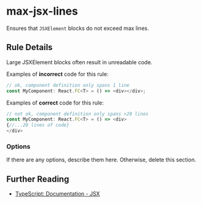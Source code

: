 # max-jsx-lines

Ensures that `JSXElement` blocks do not exceed max lines.

## Rule Details

Large JSXElement blocks often result in unreadable code.

Examples of **incorrect** code for this rule:

```js
// ok, component definition only spans 1 line
const MyComponent: React.FC<T> = () => <div></div>;
```

Examples of **correct** code for this rule:

```js
// not ok, component definition only spans >20 lines
const MyComponent: React.FC<T> = () => <div>
{//...20 lines of code}
</div>
```

### Options

If there are any options, describe them here. Otherwise, delete this section.

## Further Reading

- [TypeScript: Documentation - JSX](https://www.typescriptlang.org/docs/handbook/jsx.html)
